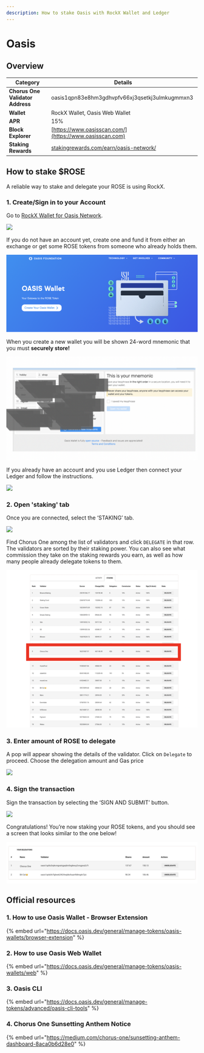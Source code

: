 ```yaml
---
description: How to stake Oasis with RockX Wallet and Ledger
---
```


# Oasis

## Overview

| Category                         | Details                                                                                      |
| -------------------------------- | -------------------------------------------------------------------------------------------- |
| **Chorus One Validator Address** | oasis1qpn83e8hm3gdhvpfv66xj3qsetkj3ulmkugmmxn3                                               |
| **Wallet**                       | RockX Wallet, Oasis Web Wallet                                                               |
| **APR**                          | 15%                                                                                          |
| **Block Explorer**               | [https://www.oasisscan.com/](https://www.oasisscan.com)                                      |
| **Staking Rewards**              | [stakingrewards.com/earn/oasis-network/](https://www.stakingrewards.com/earn/oasis-network/) |

## How to stake $ROSE

A reliable way to stake and delegate your ROSE is using RockX.

### 1. Create/Sign in to your Account

Go to [RockX Wallet for Oasis Network](https://oasis-wallet.rockx.com).

![](https://miro.medium.com/max/1400/0\*OjpkO5FSZs9EveyL)

If you do not have an account yet, create one and fund it from either an exchange or get some ROSE tokens from someone who already holds them.

![](<../.gitbook/assets/image (57).png>)

When you create a new wallet you will be shown 24-word mnemonic that you must **securely store!**&#x20;

![](<../.gitbook/assets/image (59).png>)

If you already have an account and you use Ledger then connect your Ledger and follow the instructions.

![](https://miro.medium.com/max/1400/0\*zppX1ZD0X268JP6w)

### 2. Open 'staking' tab

Once you are connected, select the ‘STAKING’ tab.

![](https://miro.medium.com/max/1400/0\*lZ\_kudp1FKqzpU-W)

Find Chorus One among the list of validators and click `DELEGATE` in that row. The validators are sorted by their staking power. You can also see what commission they take on the staking rewards you earn, as well as how many people already delegate tokens to them.&#x20;

![](<../.gitbook/assets/image (70).png>)

### 3. Enter amount of ROSE to delegate

A pop will appear showing the details of the validator. Click on `Delegate` to proceed. Choose the delegation amount and Gas price

![](https://miro.medium.com/max/1400/0\*xqQaIPc1V4zb19W5)

### 4. Sign the transaction

Sign the transaction by selecting the ‘SIGN AND SUBMIT’ button.

![](https://miro.medium.com/max/1400/0\*WP\_wssVnjXF9sYfC)

Congratulations! You’re now staking your ROSE tokens, and you should see a screen that looks similar to the one below!

![](<../.gitbook/assets/image (65).png>)

## Official resources

### 1. How to use Oasis Wallet - Browser Extension

{% embed url="https://docs.oasis.dev/general/manage-tokens/oasis-wallets/browser-extension" %}

### 2. How to use Oasis Web Wallet

{% embed url="https://docs.oasis.dev/general/manage-tokens/oasis-wallets/web" %}

### 3. Oasis CLI

{% embed url="https://docs.oasis.dev/general/manage-tokens/advanced/oasis-cli-tools" %}

### 4. Chorus One Sunsetting Anthem Notice

{% embed url="https://medium.com/chorus-one/sunsetting-anthem-dashboard-8aca0b6d28e0" %}
